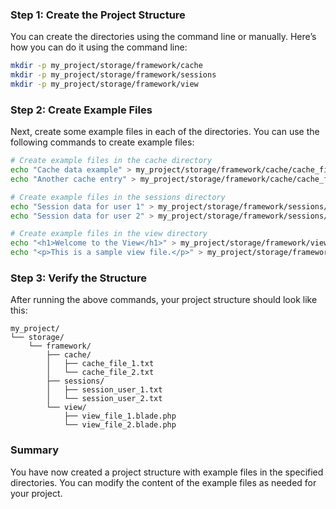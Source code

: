 ### Step 1: Create the Project Structure

You can create the directories using the command line or manually. Here’s how you can do it using the command line:

```bash
mkdir -p my_project/storage/framework/cache
mkdir -p my_project/storage/framework/sessions
mkdir -p my_project/storage/framework/view
```

### Step 2: Create Example Files

Next, create some example files in each of the directories. You can use the following commands to create example files:

```bash
# Create example files in the cache directory
echo "Cache data example" > my_project/storage/framework/cache/cache_file_1.txt
echo "Another cache entry" > my_project/storage/framework/cache/cache_file_2.txt

# Create example files in the sessions directory
echo "Session data for user 1" > my_project/storage/framework/sessions/session_user_1.txt
echo "Session data for user 2" > my_project/storage/framework/sessions/session_user_2.txt

# Create example files in the view directory
echo "<h1>Welcome to the View</h1>" > my_project/storage/framework/view/view_file_1.blade.php
echo "<p>This is a sample view file.</p>" > my_project/storage/framework/view/view_file_2.blade.php
```

### Step 3: Verify the Structure

After running the above commands, your project structure should look like this:

```
my_project/
└── storage/
    └── framework/
        ├── cache/
        │   ├── cache_file_1.txt
        │   └── cache_file_2.txt
        ├── sessions/
        │   ├── session_user_1.txt
        │   └── session_user_2.txt
        └── view/
            ├── view_file_1.blade.php
            └── view_file_2.blade.php
```

### Summary

You have now created a project structure with example files in the specified directories. You can modify the content of the example files as needed for your project.